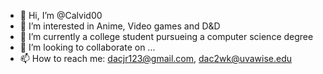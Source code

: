 - 👋 Hi, I’m @Calvid00
- 👀 I’m interested in Anime, Video games and D&D
- 🌱 I’m currently a college student pursueing a computer science degree
- 💞️ I’m looking to collaborate on ...
- 📫 How to reach me: dacjr123@gmail.com, dac2wk@uvawise.edu

<!---
Calvid00/Calvid00 is a ✨ special ✨ repository because its `README.md` (this file) appears on your GitHub profile.
You can click the Preview link to take a look at your changes.
--->
